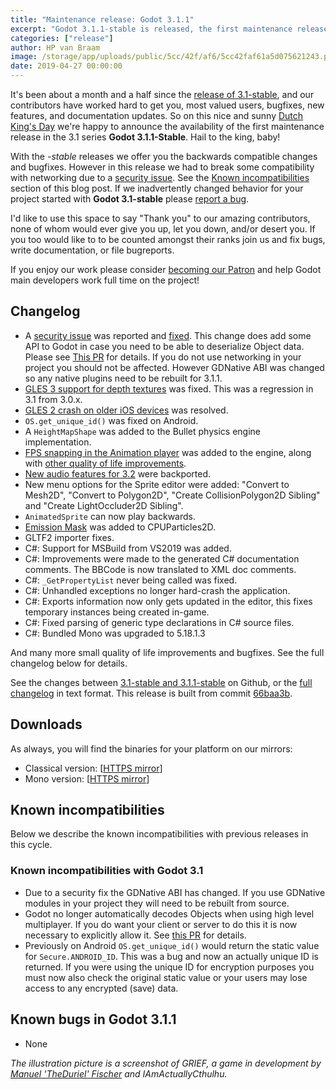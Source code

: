 ```yaml
---
title: "Maintenance release: Godot 3.1.1"
excerpt: "Godot 3.1.1-stable is released, the first maintenance release of the 3.1 series. In this release we've fixed an important security issue related to networking, added some nice quality of life improvements to the animation editor, and fixed several bugs."
categories: ["release"]
author: HP van Braam
image: /storage/app/uploads/public/5cc/42f/af6/5cc42faf61a5d075621243.png
date: 2019-04-27 00:00:00
---
```


It's been about a month and a half since the [release of 3.1-stable](https://godotengine.org/article/godot-3-1-released), and our contributors have worked hard to get you, most valued users, bugfixes, new features, and documentation updates. So on this nice and sunny [Dutch King's Day](https://en.wikipedia.org/wiki/Koningsdag) we're happy to announce the availability of the first maintenance release in the 3.1 series **Godot 3.1.1-Stable**. Hail to the king, baby!

With the *-stable* releases we offer you the backwards compatible changes and bugfixes. However in this release we had to break some compatibility with networking due to a [security issue](https://github.com/godotengine/godot/issues/27395). See the [Known incompatibilities](#known-incompatibilites) section of this blog post. If we inadvertently changed behavior for your project started with **Godot 3.1-stable** please [report a bug](https://github.com/godotengine/godot/issues/new).

I'd like to use this space to say "Thank you" to our amazing contributors, none of whom would ever give you up, let you down, and/or desert you. If you too would like to to be counted amongst their ranks join us and fix bugs, write documentation, or file bugreports.

If you enjoy our work please consider [becoming our Patron](https://www.patreon.com/godotengine) and help Godot main developers work full time on the project!

## Changelog

* A [security issue](https://github.com/godotengine/godot/issues/27395) was reported and [fixed](https://github.com/godotengine/godot/pull/27485). This change does add some API to Godot in case you need to be able to deserialize Object data. Please see [This PR](https://github.com/godotengine/godot/pull/27485) for details. If you do not use networking in your project you should not be affected. However GDNative ABI was changed so any native plugins need to be rebuilt for 3.1.1.
* [GLES 3 support for depth textures](https://github.com/godotengine/godot/pull/27317) was fixed. This was a regression in 3.1 from 3.0.x.
* [GLES 2 crash on older iOS devices](https://github.com/godotengine/godot/pull/27071) was resolved.
* `OS.get_unique_id()` was fixed on Android.
* A `HeightMapShape` was added to the Bullet physics engine implementation.
* [FPS snapping in the Animation player](https://twitter.com/reduzio/status/1117513556847726594) was added to the engine, along with [other quality of life improvements](https://twitter.com/reduzio/status/1117631934497206272).
* [New audio features for 3.2](https://godotengine.org/article/godot-32-will-get-new-audio-features) were backported.
* New menu options for the Sprite editor were added: "Convert to Mesh2D", "Convert to Polygon2D", "Create CollisionPolygon2D Sibling" and "Create LightOccluder2D Sibling".
* `AnimatedSprite` can now play backwards.
* [Emission Mask](https://github.com/godotengine/godot/pull/27238) was added to CPUParticles2D.
* GLTF2 importer fixes.
* C#: Support for MSBuild from VS2019 was added.
* C#: Improvements were made to the generated C# documentation comments. The BBCode is now translated to XML doc comments.
* C#: `_GetPropertyList` never being called was fixed.
* C#: Unhandled exceptions no longer hard-crash the application.
* C#: Exports information now only gets updated in the editor, this fixes temporary instances being created in-game.
* C#: Fixed parsing of generic type declarations in C# source files.
* C#: Bundled Mono was upgraded to 5.18.1.3

And many more small quality of life improvements and bugfixes. See the full changelog below for details.

See the changes between [3.1-stable and 3.1.1-stable](https://github.com/godotengine/godot/compare/320f49f204cfbf9b480fe62aaa7718afb74920a5...66baa3b633fe904ea0d90a9688d602d9f3a0b3bd) on Github, or the [full changelog](https://github.com/godotengine/godot-builds/releases/3.1.1/Godot_v3.1.1-stable_changelog.txt) in text format. This release is built from commit [66baa3b](https://github.com/godotengine/godot/commit-66baa3b633fe904ea0d90a9688d602d9f3a0b3bd).

## Downloads

As always, you will find the binaries for your platform on our mirrors:

- Classical version: [[HTTPS mirror](https://downloads.tuxfamily.org/godotengine/3.1.1/)]
- Mono version: [[HTTPS mirror](https://github.com/godotengine/godot-builds/releases/3.1.1)]

## <a id="known-incompatibilites"></a>Known incompatibilities

Below we describe the known incompatibilities with previous releases in this cycle.

### Known incompatibilities with Godot 3.1

* Due to a security fix the GDNative ABI has changed. If you use GDNative modules in your project they will need to be rebuilt from source.
* Godot no longer automatically decodes Objects when using high level multiplayer. If you do want your client or server to do this it is now necessary to explicitly allow it. See [this PR](https://github.com/godotengine/godot/pull/27485) for details.
* Previously on Android `OS.get_unique_id()` would return the static value for `Secure.ANDROID_ID`. This was a bug and now an actually unique ID is returned. If you were using the unique ID for encryption purposes you must now also check the original static value or your users may lose access to any encrypted (save) data.


## <a id="known-bugs"></a> Known bugs in Godot 3.1.1

* None

*The illustration picture is a screenshot of *GRIEF*, a game in development by [Manuel 'TheDuriel' Fischer](https://twitter.com/the_duriel) and IAmActuallyCthulhu.*
